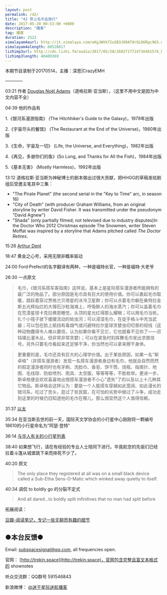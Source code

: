 ```yaml
---
layout: post
permalink: /42/
title: "42 带上毛巾去旅行"
date: 2017-05-20 00:53:00 +0800
description: "播客"
tag: 播客 
duration: 2522
ximalayam4aurl: http://jt.ximalaya.com/wKgJWVkfIuSB3J89ATdrQiOGRgc963.m4a?channel=rss&amp;album_id=3135361&amp;track_id=38420366&amp;uid=6418191&amp;jt=http://audio.xmcdn.com/group29/M01/5F/CE/wKgJWVkfIuSB3J89ATdrQiOGRgc963.m4a
ximalayam4alength: 60526017
lizhimp3url: http://cdn.lizhi.fm/audio/2017/05/20/2602717724716461574_hd.mp3
lizhimp3length: 40409369
---
```


本期节目录制于20170514，主播：深思\|CrazyEMH

————

03:21 作者 [Douglas Noël Adams](https://en.wikipedia.org/wiki/Douglas_Adams)（道格拉斯·亚当斯），（这里不用中文是因为中文内容不全）

04:39 他的作品有

1.《银河系漫游指南》 (The Hitchhiker&#39;s Guide to the Galaxy)，1979年出版

2.《宇宙尽头的餐馆》 (The Restaurant at the End of the Universe)，1980年出版

3.《生命，宇宙及一切》 (Life, the Universe, and Everything)，1982年出版

4.《再见，多谢你们的鱼》(So Long, and Thanks for All the Fish)，1984年出版

5.《基本无害》 (Mostly Harmless)，1992年出版

13:12 道格拉斯·亚当斯为神秘博士的剧本做出过很大贡献，把HHGG的草稿发给剧组后受邀主笔其中三集：

- &quot;The Pirate Planet&quot; (the second serial in the &quot;Key to Time&quot; arc, in season 16)
- &quot;City of Death&quot; (with producer Graham Williams, from an original storyline by writer David Fisher. It was transmitted under the pseudonym &quot;David Agnew&quot;)
- &quot;Shada&quot; (only partially filmed; not televised due to industry disputes)In the Doctor Who 2012 Christmas episode The Snowmen, writer Steven Moffat was inspired by a storyline that Adams pitched called _The Doctor Retires_.

15:26 [Arthur Dent](http://hitchhikers.wikia.com/wiki/Arthur_Dent)

18:47 黄金之心号，采用无限非概率驱动

24:00 Ford·Prefect的名字翻译有两种，一种是福特长官，一种是福特·大老爷

26:30 一点原文

> 毛巾，《银河系搭车客指南》这样说，基本上是星际搭车漫游者所能拥有的最广泛的物品了。部分原因是毛巾具有巨大的使用价值。你可以裹起毛巾取暖，跳跃着穿过贾格兰贝塔星的冰冷卫星群；你可以点着毛巾躺在桑特拉金斯五光辉灿烂的大理石沙粒海滩上，呼吸醉人的海水蒸汽；你可以盖着毛巾在荒漠星球卡克拉佛恩睡觉，头顶的星光红得那么耀眼；可以用毛巾当帆，扎个小筏子驶下缓缓流动的蛀虫河；可以浸湿毛巾，在徒手格斗中充当武器；可以包在脸上抵挡有毒烟气或闪避特拉尔星球贪婪虫叨叨兽的视线（这种动物蠢得令人难以置信，认为如果你看不见它，它也就看不见你了——迟钝堪比灌木丛，但非常非常贪婪）；可以在紧急时刻挥舞毛巾发出求救信号。另外只要毛巾看起来还足够干净，你当然也可以拿来擦干身体。

> 更重要的是，毛巾还具有巨大的心理学价值。出于某些原因，如果一名&quot;斯卓格&quot;（非搭车漫游者）发现一名搭车漫游者身边有毛巾，他就会自然而然的假定漫游者同时也有牙刷、洗脸巾、香皂、饼干筒、烧瓶、指南针、地图、毛线球、防蚊喷剂、雨具、太空服，等等等等，不胜枚举。更进一步，斯卓格便会欢欢喜喜地出借搭车漫游者不小心&quot;遗失&quot;了的以及以上十几种其它物品。斯卓格会这样认为：要是一个人能搭车穿越如此宽阔、如此漫长的银河系，吃过了苦头，逛过了贫民窟，在可怕的劣势中做过了斗争，成功走到这里的时候仍旧知道他的毛巾在哪儿，那么很显然这个人值得信赖。

31:37 [以太](https://zh.wikipedia.org/wiki/%E4%BB%A5%E5%A4%AA)

35:34 在亚当斯去世的前一天，国际天文学协会的小行星中心刚刚将一颗编号18610的小行星命名为&quot;阿瑟·登特&quot;

36:14 [与华人有关的小行星列表](https://zh.wikipedia.org/wiki/%E8%88%87%E8%8F%AF%E4%BA%BA%E6%9C%89%E9%97%9C%E7%9A%84%E5%B0%8F%E8%A1%8C%E6%98%9F%E5%88%97%E8%A1%A8)

38:40 如果想飞行，请在有经验的专业人士陪同下进行。毕竟航空的先驱们已经拉着斗篷从城堡跳下来而摔死不少了。

40:20 原文

> The only place they registered at all was on a small black device called a Sub-Etha Sens-O-Matic which winked away quietly to itself.

40:34 调侃 to boldly go 的分裂不定式

> And all dared...to boldly split infinitives that no man had split before

拓展阅读：

[豆瓣-阅读笔记，专记一些无聊而有趣的细节](https://book.douban.com/review/3692524/)

## ●本台反馈●

Email: [subspacesignal@qq.com](mailto:subspacesignal@qq.com), all frequencies open.

官网： [http://trekin.space](http://trekin.space)，官网包含完整且富文本格式的 shownotes

听众交流群：QQ群号 591546843

新浪微博： [@迷于星际迷航播客](http://weibo.com/lostinst)
